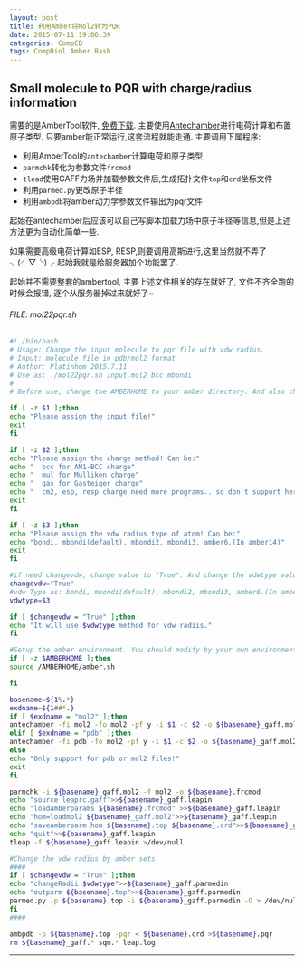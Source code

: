 ```yaml
---
layout: post
title: 利用Amber将Mol2转为PQR
date: 2015-07-11 19:06:39
categories: CompCB
tags: CompBiol Amber Bash
---
```


## Small molecule to PQR with charge/radius information

需要的是AmberTool软件, [免费下载](http://ambermd.org/). 主要使用[Antechamber](http://ambermd.org/antechamber/ac.html)进行电荷计算和布置原子类型. 只要amber能正常运行,这套流程就能走通. 主要调用下属程序:

- 利用AmberTool的`antechamber`计算电荷和原子类型
- `parmchk`转化为参数文件`frcmod`
- `tlead`使用GAFF力场并加载参数文件后,生成拓扑文件`top`和`crd`坐标文件
- 利用`parmed.py`更改原子半径
- 利用`ambpdb`将amber动力学参数文件输出为pqr文件

起始在antechamber后应该可以自己写脚本加载力场中原子半径等信息,但是上述方法更为自动化简单一些.  

如果需要高级电荷计算如ESP, RESP,则要调用高斯进行,这里当然就不弄了 ╮(╯▽╰)╭ 起始我就是给服务器加个功能罢了.

起始并不需要整套的ambertool, 主要上述文件相关的存在就好了, 文件不齐全跑的时候会报错, 逐个从服务器掉过来就好了~

###### FILE: mol22pqr.sh
~~~bash
#! /bin/bash
# Usage: Change the input molecule to pqr file with vdw radius.
# Input: molecule file in pdb/mol2 format
# Author: Platinhom 2015.7.11
# Use as: ./mol22pqr.sh input.mol2 bcc mbondi
#
# Before use, change the AMBERHOME to your amber directory. And also change the amber.sh to make sure it can run.

if [ -z $1 ];then
echo "Please assign the input file!"
exit
fi

if [ -z $2 ];then
echo "Please assign the charge method! Can be:"
echo "  bcc for AM1-BCC charge"
echo "  mul for Mulliken charge"
echo "  gas for Gasteiger charge"
echo "  cm2, esp, resp charge need more programs.. so don't support here."
exit 
fi

if [ -z $3 ];then
echo "Please assign the vdw radius type of atom! Can be:"
echo "bondi, mbondi(default), mbondi2, mbondi3, amber6.(In amber14)"
exit
fi

#if need changevdw, change value to "True". And change the vdwtype value
changevdw="True"
#vdw Type as: bondi, mbondi(default), mbondi2, mbondi3, amber6.(In amber14)
vdwtype=$3

if [ $changevdw = "True" ];then
echo "It will use $vdwtype method for vdw radiis."
fi

#Setup the amber environment. You should modify by your own environment
if [ -z $AMBERHOME ];then
source /AMBERHOME/amber.sh

fi

basename=${1%.*}
exdname=${1##*.}
if [ $exdname = "mol2" ];then
antechamber -fi mol2 -fo mol2 -pf y -i $1 -c $2 -o ${basename}_gaff.mol2
elif [ $exdname = "pdb" ];then
antechamber -fi pdb -fo mol2 -pf y -i $1 -c $2 -o ${basename}_gaff.mol2
else
echo "Only support for pdb or mol2 files!"
exit
fi

parmchk -i ${basename}_gaff.mol2 -f mol2 -o ${basename}.frcmod
echo "source leaprc.gaff">>${basename}_gaff.leapin
echo "loadamberparams ${basename}.frcmod" >>${basename}_gaff.leapin
echo "hom=loadmol2 ${basename}_gaff.mol2">>${basename}_gaff.leapin
echo "saveamberparm hom ${basename}.top ${basename}.crd">>${basename}_gaff.leapin
echo "quit">>${basename}_gaff.leapin
tleap -f ${basename}_gaff.leapin >/dev/null

#Change the vdw radius by amber sets
####
if [ $changevdw = "True" ];then
echo "changeRadii $vdwtype">>${basename}_gaff.parmedin
echo "outparm ${basename}.top">>${basename}_gaff.parmedin
parmed.py -p ${basename}.top -i ${basename}_gaff.parmedin -O > /dev/null
fi
####

ambpdb -p ${basename}.top -pqr < ${basename}.crd >${basename}.pqr
rm ${basename}_gaff.* sqm.* leap.log
~~~

------
